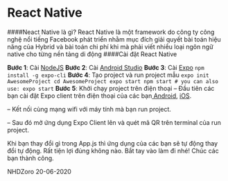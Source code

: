 # React Native

####Neact Native là gì?
React Native là một framework do công ty công nghệ nổi tiếng Facebook phát triển nhằm mục đích giải quyết bài toán hiệu năng của Hybrid và bài toán chi phí khi mà phải viết nhiều loại ngôn ngữ native cho từng nền tảng di động
####Cài đặt React Native

**Bước 1**: Cài [NodeJS](https://nodejs.org/en/)
**Bước 2**: Cài [Android Studio](https://developer.android.com/studio)
**Bước 3**: Cài [Expo](https://expo.io/learn)
`npm install -g expo-cli`
**Bước 4**: Tạo project và run project mẫu
`expo init AwesomeProject
cd AwesomeProject
expo start
npm start # you can also use: expo start`
**Bước 5**: Khởi chạy project trên điện thoại
– Đầu tiên các bạn cài đặt Expo client trên điện thoại của các bạn[ Android](https://play.google.com/store/apps/details?id=host.exp.exponent), [iOS](https://apps.apple.com/app/apple-store/id982107779).

– Kết nối cùng mạng wifi với máy tính mà bạn run project.

– Sau đó mở ứng dụng Expo Client lên và quét mã QR trên terminal của run project.

Khi bạn thay đổi gì trong App.js thì ứng dụng của các bạn sẽ tự động thay đổi tự động. Rất tiện lợi đúng không nào. Bắt tay vào làm đi nhé! Chúc các bạn thành công.




NHDZoro 20-06-2020
